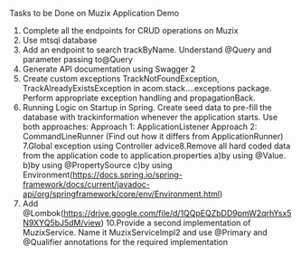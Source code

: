 Tasks to be Done on Muzix Application Demo
1. Complete all the endpoints for CRUD operations on Muzix
2. Use mtsql database
3. Add an endpoint to search trackByName. Understand @Query and parameter passing to@Query
4. Generate API documentation using Swagger 2
5. Create custom exceptions TrackNotFoundException, TrackAlreadyExistsException in acom.stack....exceptions package. Perform appropriate exception handling and propagationBack.
6. Running Logic on Startup in Spring. Create seed data to pre-fill the database with trackinformation whenever the application starts.
  Use both approaches:
  Approach 1: ApplicationListener<ContextRefreshedEvent>
  Approach 2: CommandLineRunner (Find out how it differs from ApplicationRunner)
7.Global exception using Controller advice8.Remove all hard coded data from the application code to application.properties
a)by using @Value.
b)by using @PropertySource
c)by using ​​ Environment(https://docs.spring.io/spring-framework/docs/current/javadoc-api/org/springframework/core/env/Environment.html)
9. Add @Lombok(https://drive.google.com/file/d/1QQpEQZbDD9pmW2qrhYsx5N9XYQ5bJ5dM/view)
10.Provide a second implementation of MuzixService.
Name it MuzixServiceImpl2 and use @Primary and @Qualifier annotations for the required implementation